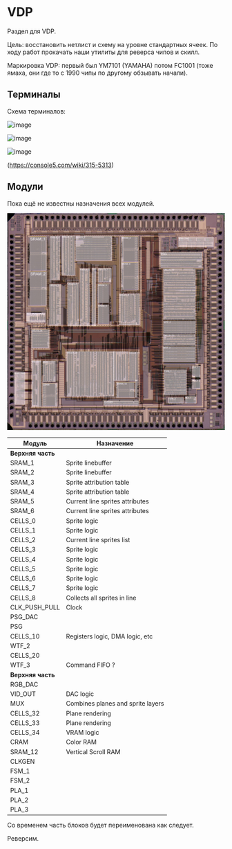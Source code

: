 # VDP

Раздел для VDP.

Цель: восстановить нетлист и схему на уровне стандартных ячеек. По ходу работ прокачать наши утилиты для реверса чипов и скилл.

Маркировка VDP: первый был YM7101 (YAMAHA) потом FC1001 (тоже ямаха, они где то с 1990 чипы по другому обзывать начали).

## Терминалы

Схема терминалов:

![image](https://user-images.githubusercontent.com/5828819/176869971-76b85399-3c73-4903-aa8d-abc61f7090d7.png)

![image](https://user-images.githubusercontent.com/5828819/177406986-9a2b6f3f-5a02-48d1-b163-743e570924fd.png)

![image](https://user-images.githubusercontent.com/5828819/177406997-17cb162e-d11b-4455-9056-1bba7c365446.png)

(https://console5.com/wiki/315-5313)

## Модули

Пока ещё не известны назначения всех модулей.

![VDP_Modules](VDP_Modules_Image_annotated.jpg)

|Модуль|Назначение|
|---|---|
|**Верхняя часть**||
|SRAM_1| Sprite linebuffer |
|SRAM_2| Sprite linebuffer |
|SRAM_3| Sprite attribution table |
|SRAM_4| Sprite attribution table |
|SRAM_5| Current line sprites attributes |
|SRAM_6| Current line sprites attributes |
|CELLS_0| Sprite logic |
|CELLS_1| Sprite logic |
|CELLS_2| Current line sprites list |
|CELLS_3| Sprite logic |
|CELLS_4| Sprite logic |
|CELLS_5| Sprite logic |
|CELLS_6| Sprite logic |
|CELLS_7| Sprite logic |
|CELLS_8| Collects all sprites in line |
|CLK_PUSH_PULL| Clock |
|PSG_DAC| |
|PSG| |
|CELLS_10| Registers logic, DMA logic, etc |
|WTF_2|  |
|CELLS_20| |
|WTF_3| Command FIFO ? |
|**Верхняя часть**||
|RGB_DAC| |
|VID_OUT| DAC logic |
|MUX| Combines planes and sprite layers |
|CELLS_32| Plane rendering |
|CELLS_33| Plane rendering |
|CELLS_34| VRAM logic |
|CRAM| Color RAM |
|SRAM_12| Vertical Scroll RAM |
|CLKGEN| |
|FSM_1| |
|FSM_2| |
|PLA_1| |
|PLA_2| |
|PLA_3| |

Со временем часть блоков будет переименована как следует.

Реверсим.
